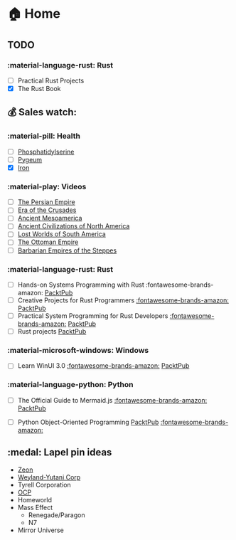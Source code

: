 # 🏠 Home



## TODO

### :material-language-rust: Rust

- [ ] Practical Rust Projects
- [x] The Rust Book

## 💰 Sales watch:

### :material-pill: Health

- [ ] [Phosphatidylserine](https://www.swansonvitamins.com/swanson-ultra-phosphatidylserine-100-mg-90-sgels)
- [ ] [Pygeum](https://www.amazon.com/Africanum-Extract-Bulksupplements-Prostate-Kilogram/dp/B07C32M646)
- [x] [Iron](https://www.swansonvitamins.com/swanson-ultra-albion-chelated-ferrochel-iron-glycinate-18-mg-180-caps)

### :material-play: Videos

- [ ] [The Persian Empire](https://www.thegreatcourses.com/courses/the-persian-empire)
- [ ] [Era of the Crusades](https://www.thegreatcourses.com/courses/era-of-the-crusades)
- [ ] [Ancient Mesoamerica](https://www.thegreatcourses.com/courses/maya-to-aztec-ancient-mesoamerica-revealed)
- [ ] [Ancient Civilizations of North America](https://www.thegreatcourses.com/courses/ancient-civilizations-of-north-america)
- [ ] [Lost Worlds of South America](https://www.thegreatcourses.com/courses/lost-worlds-of-south-america)
- [ ] [The Ottoman Empire](https://www.thegreatcourses.com/courses/the-ottoman-empire)
- [ ] [Barbarian Empires of the Steppes](https://www.thegreatcourses.com/courses/the-barbarian-empires-of-the-steppes)

### :material-language-rust: Rust

- [ ] Hands-on Systems Programming with Rust :fontawesome-brands-amazon: [PacktPub](https://www.packtpub.com/product/hands-on-systems-programming-with-rust-video/9781838822132)
- [ ] Creative Projects for Rust Programmers [:fontawesome-brands-amazon:](https://www.amazon.com/Creative-Projects-Rust-Programmers-WebAssembly-ebook/dp/B085P1MCXJ/) [PacktPub](https://www.packtpub.com/product/creative-projects-for-rust-programmers/9781789346220) 
- [ ] Practical System Programming for Rust Developers [:fontawesome-brands-amazon:](https://www.amazon.com/Practical-System-Programming-Rust-Developers/dp/1800560966/) [PacktPub](https://www.packtpub.com/product/practical-system-programming-for-rust-developers/9781800560963) 
- [ ] Rust projects [PacktPub](https://www.packtpub.com/product/rust-projects-video/9781788628549)

### :material-microsoft-windows: Windows

- [ ] Learn WinUI 3.0 [:fontawesome-brands-amazon:](https://www.amazon.com/Learn-WinUI-3-0-application-development/dp/1800208669/) [PacktPub](https://www.packtpub.com/product/learn-winui-3-0/9781800208667)

### :material-language-python: Python

- [ ] The Official Guide to Mermaid.js [:fontawesome-brands-amazon:](https://www.amazon.com/Official-Guide-Mermaid-js-beautiful-flowcharts/dp/1801078025/) [PacktPub](https://www.packtpub.com/product/the-official-guide-to-mermaid-js/9781801078023)
- [ ] Python Object-Oriented Programming [PacktPub](https://www.packtpub.com/product/python-object-oriented-programming-fourth-edition/9781801077262) [:fontawesome-brands-amazon:](https://www.amazon.com/Python-Object-Oriented-Programming-maintainable-object-oriented/dp/1801077266/)


## :medal: Lapel pin ideas

- [Zeon](https://static.wikia.nocookie.net/gundam/images/a/ae/Zeon_alt.png) 
- [Weyland-Yutani Corp](https://static.wikia.nocookie.net/avp/images/3/36/Weyland-Yutani_Coporation_Logo.jpg)
- Tyrell Corporation
- [OCP](https://seeklogo.com/images/O/ocp-logo-6C5544B0D6-seeklogo.com.png)
- Homeworld
- Mass Effect
  - Renegade/Paragon
  - N7
- Mirror Universe